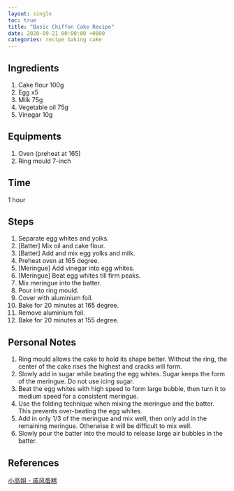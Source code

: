 ```yaml
---
layout: single
toc: true
title: "Basic Chiffon Cake Recipe"
date: 2020-09-21 00:00:00 +0800
categories: recipe baking cake
---
```


## Ingredients

1. Cake flour 100g
2. Egg x5
3. Milk 75g
4. Vegetable oil 75g
5. Vinegar 10g

## Equipments

1. Oven (preheat at 165)
2. Ring mould 7-inch

## Time

1 hour

## Steps

1. Separate egg whites and yolks.
2. [Batter] Mix oil and cake flour.
3. [Batter] Add and mix egg yolks and milk.
4. Preheat oven at 165 degree.
5. [Meringue] Add vinegar into egg whites.
6. [Meringue] Beat egg whites till firm peaks.
7. Mix meringue into the batter.
8. Pour into ring mould.
9. Cover with aluminium foil.
10. Bake for 20 minutes at 165 degree.
11. Remove aluminium foil.
12. Bake for 20 minutes at 155 degree.

## Personal Notes

1. Ring mould allows the cake to hold its shape better. Without the ring, the center of the cake rises the highest and cracks will form.
2. Slowly add in sugar while beating the egg whites. Sugar keeps the form of the meringue. Do not use icing sugar.
3. Beat the egg whites with high speed to form large bubble, then turn it to medium speed for a consistent meringue.
4. Use the folding technique when mixing the meringue and the batter. This prevents over-beating the egg whites.
5. Add in only 1/3 of the meringue and mix well, then only add in the remaining meringue. Otherwise it will be difficult to mix well.
6. Slowly pour the batter into the mould to release large air bubbles in the batter.

## References

[小高姐 - 戚风蛋糕](https://youtu.be/nYQ5uc6plCs)
